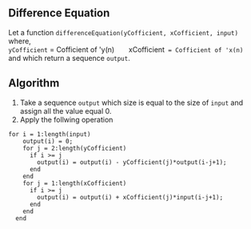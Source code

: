 ## Difference Equation
Let a function `differenceEquation(yCofficient, xCofficient, input)` where,  
`yCofficient` = Cofficient of 'y(n)`   
`xCofficient` = Cofficient of 'x(n)`   
and which return a sequence `output`.

## Algorithm
1. Take a sequence `output` which size is equal to the size of `input` and assign all the value equal 0.
2. Apply the follwing operation
```
for i = 1:length(input)
    output(i) = 0;
    for j = 2:length(yCofficient)
      if i >= j
        output(i) = output(i) - yCofficient(j)*output(i-j+1);
      end
    end
    for j = 1:length(xCofficient)
      if i >= j
        output(i) = output(i) + xCofficient(j)*input(i-j+1);
      end
    end
  end
```
